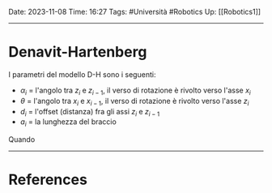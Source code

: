Date: 2023-11-08
Time: 16:27
Tags: #Università #Robotics
Up: [[Robotics1]]

---
# Denavit-Hartenberg

I parametri del modello D-H sono i seguenti:
- $\alpha_i$ = l'angolo tra $z_i$ e $z_{i-1}$, il verso di rotazione è rivolto verso l'asse $x_i$
- $\theta$ = l'angolo tra $x_i$ e $x_{i-1}$, il verso di rotazione è rivolto verso l'asse $z_i$ 
- $d_i$ = l'offset (distanza) fra gli assi $z_i$ e $z_{i-1}$
- $a_i$ = la lunghezza del braccio

Quando 


---
# References
